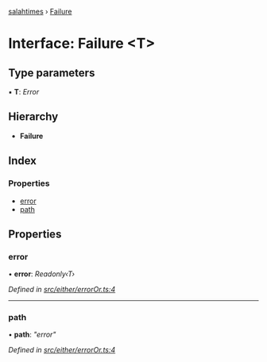 [salahtimes](../README.md) › [Failure](failure.md)

# Interface: Failure <**T**>

## Type parameters

▪ **T**: *Error*

## Hierarchy

* **Failure**

## Index

### Properties

* [error](failure.md#error)
* [path](failure.md#path)

## Properties

###  error

• **error**: *Readonly‹T›*

*Defined in [src/either/errorOr.ts:4](https://github.com/doniseferi/salahtimes/blob/9951c22/src/either/errorOr.ts#L4)*

___

###  path

• **path**: *"error"*

*Defined in [src/either/errorOr.ts:4](https://github.com/doniseferi/salahtimes/blob/9951c22/src/either/errorOr.ts#L4)*
